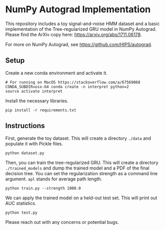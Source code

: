 # NumPy Autograd Implementation

This repository includes a toy signal-and-noise HMM dataset and a basic implementation of the Tree-regularized GRU model in NumPy Autograd. Please find the ArXiv copy here: https://arxiv.org/abs/1711.06178. 

For more on NumPy Autograd, see https://github.com/HIPS/autograd.

## Setup

Create a new conda environment and activate it.

```
# For running on MacOS https://stackoverflow.com/a/67569068
CONDA_SUBDIR=osx-64 conda create -n interpret python=2
source activate interpret
```

Install the necessary libraries.

```
pip install -r requirements.txt
```

## Instructions

First, generate the toy dataset. This will create a directory `./data` and populate it with Pickle files.

```
python dataset.py
```

Then, you can train the tree-regularized GRU. This will create a directory `./trained_models` and dump the trained model and a PDF of the final decision tree. You can set the regularization strength as a command line argument. `apl` stands for average path length.

```
python train.py --strength 1000.0
```

We can apply the trained model on a held-out test set. This will print out AUC statistics.

```
python test.py
```

Please reach out with any concerns or potential bugs.
